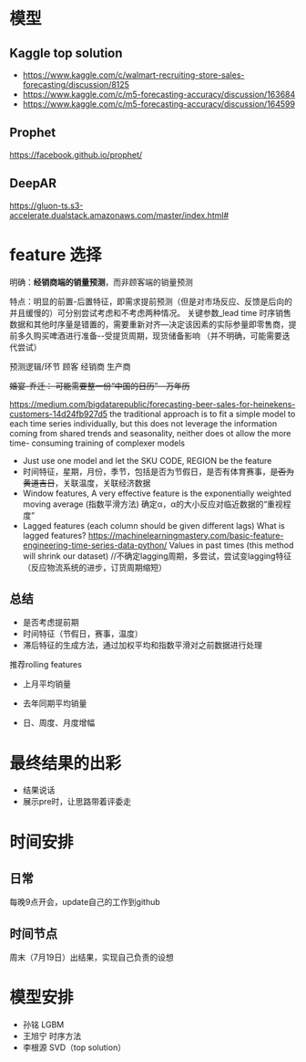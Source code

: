 # 模型

## Kaggle top solution

- https://www.kaggle.com/c/walmart-recruiting-store-sales-forecasting/discussion/8125
- https://www.kaggle.com/c/m5-forecasting-accuracy/discussion/163684
- https://www.kaggle.com/c/m5-forecasting-accuracy/discussion/164599
## Prophet

https://facebook.github.io/prophet/

## DeepAR

https://gluon-ts.s3-accelerate.dualstack.amazonaws.com/master/index.html#

# feature 选择

明确：**经销商端的销量预测**，而非顾客端的销量预测

特点：明显的前置-后置特征，即需求提前预测（但是对市场反应、反馈是后向的并且缓慢的）可分别尝试考虑和不考虑两种情况。
关键参数_lead time 时序销售数据和其他时序量是错置的，需要重新对齐—决定该因素的实际参量即零售商，提前多久购买啤酒进行准备--受提货周期，现货储备影响 （并不明确，可能需要迭代尝试）

预测逻辑/环节
顾客 经销商 生产商

~~婚宴-乔迁： 可能需要整一份“中国的日历”—万年历~~

https://medium.com/bigdatarepublic/forecasting-beer-sales-for-heinekens-customers-14d24fb927d5
the traditional approach is to fit a simple model to each time series individually, but this does not leverage the information coming from shared trends and seasonality, neither does ot allow the more time- consuming training of complexer models
-	Just use one model and let the SKU CODE, REGION be the feature
-	时间特征，星期，月份，季节，包括是否为节假日，是否有体育赛事，~~是否为黄道吉日~~，关联温度，关联经济数据
-	Window features, A very effective feature is the exponentially weighted moving average (指数平滑方法)
确定α，α的大小反应对临近数据的“重视程度”
-	Lagged features (each column should be given different lags)
What is lagged features?
https://machinelearningmastery.com/basic-feature-engineering-time-series-data-python/
Values in past times (this method will shrink our dataset)
//不确定lagging周期，多尝试，尝试变lagging特征（反应物流系统的进步，订货周期缩短）

## 总结
- 是否考虑提前期
- 时间特征（节假日，赛事，温度）
- 滞后特征的生成方法，通过加权平均和指数平滑对之前数据进行处理

推荐rolling features
-	上月平均销量
- 去年同期平均销量

- 日、周度、月度增幅

# 最终结果的出彩
- 结果说话
- 展示pre时，让思路带着评委走

# 时间安排

## 日常
每晚9点开会，update自己的工作到github

## 时间节点
周末（7月19日）出结果，实现自己负责的设想

# 模型安排
- 孙铭 LGBM
- 王旭宁 时序方法
- 李根源 SVD（top solution）
